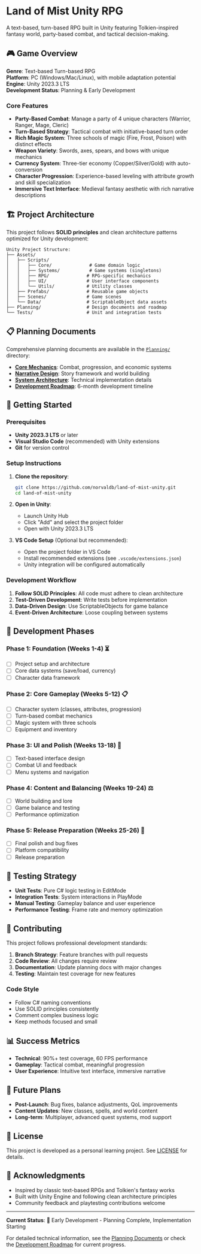 # Land of Mist Unity RPG

A text-based, turn-based RPG built in Unity featuring Tolkien-inspired fantasy world, party-based combat, and tactical decision-making.

## 🎮 Game Overview

**Genre**: Text-based Turn-based RPG  
**Platform**: PC (Windows/Mac/Linux), with mobile adaptation potential  
**Engine**: Unity 2023.3 LTS  
**Development Status**: Planning & Early Development  

### Core Features

- **Party-Based Combat**: Manage a party of 4 unique characters (Warrior, Ranger, Mage, Cleric)
- **Turn-Based Strategy**: Tactical combat with initiative-based turn order
- **Rich Magic System**: Three schools of magic (Fire, Frost, Poison) with distinct effects
- **Weapon Variety**: Swords, axes, spears, and bows with unique mechanics
- **Currency System**: Three-tier economy (Copper/Silver/Gold) with auto-conversion
- **Character Progression**: Experience-based leveling with attribute growth and skill specialization
- **Immersive Text Interface**: Medieval fantasy aesthetic with rich narrative descriptions

## 🏗️ Project Architecture

This project follows **SOLID principles** and clean architecture patterns optimized for Unity development:

```text
Unity Project Structure:
├── Assets/
│   ├── Scripts/
│   │   ├── Core/              # Game domain logic
│   │   ├── Systems/           # Game systems (singletons)
│   │   ├── RPG/              # RPG-specific mechanics
│   │   ├── UI/               # User interface components
│   │   └── Utils/            # Utility classes
│   ├── Prefabs/              # Reusable game objects
│   ├── Scenes/               # Game scenes
│   └── Data/                 # ScriptableObject data assets
├── Planning/                 # Design documents and roadmap
└── Tests/                    # Unit and integration tests
```

## 📋 Planning Documents

Comprehensive planning documents are available in the [`Planning/`](Planning/) directory:

- **[Core Mechanics](Planning/GameDesign/core-mechanics.md)**: Combat, progression, and economic systems
- **[Narrative Design](Planning/GameDesign/narrative-design.md)**: Story framework and world building
- **[System Architecture](Planning/Technical/system-architecture.md)**: Technical implementation details
- **[Development Roadmap](Planning/Production/development-roadmap.md)**: 6-month development timeline

## 🚀 Getting Started

### Prerequisites

- **Unity 2023.3 LTS** or later
- **Visual Studio Code** (recommended) with Unity extensions
- **Git** for version control

### Setup Instructions

1. **Clone the repository**:

   ```bash
   git clone https://github.com/norvaldb/land-of-mist-unity.git
   cd land-of-mist-unity
   ```

2. **Open in Unity**:
   - Launch Unity Hub
   - Click "Add" and select the project folder
   - Open with Unity 2023.3 LTS

3. **VS Code Setup** (Optional but recommended):
   - Open the project folder in VS Code
   - Install recommended extensions (see `.vscode/extensions.json`)
   - Unity integration will be configured automatically

### Development Workflow

1. **Follow SOLID Principles**: All code must adhere to clean architecture
2. **Test-Driven Development**: Write tests before implementation
3. **Data-Driven Design**: Use ScriptableObjects for game balance
4. **Event-Driven Architecture**: Loose coupling between systems

## 🎯 Development Phases

### Phase 1: Foundation (Weeks 1-4) ⏳
- [ ] Project setup and architecture
- [ ] Core data systems (save/load, currency)
- [ ] Character data framework

### Phase 2: Core Gameplay (Weeks 5-12) 📋
- [ ] Character system (classes, attributes, progression)
- [ ] Turn-based combat mechanics
- [ ] Magic system with three schools
- [ ] Equipment and inventory

### Phase 3: UI and Polish (Weeks 13-18) 🎨
- [ ] Text-based interface design
- [ ] Combat UI and feedback
- [ ] Menu systems and navigation

### Phase 4: Content and Balancing (Weeks 19-24) ⚖️
- [ ] World building and lore
- [ ] Game balance and testing
- [ ] Performance optimization

### Phase 5: Release Preparation (Weeks 25-26) 🚢
- [ ] Final polish and bug fixes
- [ ] Platform compatibility
- [ ] Release preparation

## 🧪 Testing Strategy

- **Unit Tests**: Pure C# logic testing in EditMode
- **Integration Tests**: System interactions in PlayMode  
- **Manual Testing**: Gameplay balance and user experience
- **Performance Testing**: Frame rate and memory optimization

## 🤝 Contributing

This project follows professional development standards:

1. **Branch Strategy**: Feature branches with pull requests
2. **Code Review**: All changes require review
3. **Documentation**: Update planning docs with major changes
4. **Testing**: Maintain test coverage for new features

### Code Style

- Follow C# naming conventions
- Use SOLID principles consistently
- Comment complex business logic
- Keep methods focused and small

## 📊 Success Metrics

- **Technical**: 90%+ test coverage, 60 FPS performance
- **Gameplay**: Tactical combat, meaningful progression
- **User Experience**: Intuitive text interface, immersive narrative

## 🔮 Future Plans

- **Post-Launch**: Bug fixes, balance adjustments, QoL improvements
- **Content Updates**: New classes, spells, and world content
- **Long-term**: Multiplayer, advanced quest systems, mod support

## 📄 License

This project is developed as a personal learning project. See [LICENSE](LICENSE) for details.

## 🙏 Acknowledgments

- Inspired by classic text-based RPGs and Tolkien's fantasy works
- Built with Unity Engine and following clean architecture principles
- Community feedback and playtesting contributions welcome

---

**Current Status**: 🔧 Early Development - Planning Complete, Implementation Starting

For detailed technical information, see the [Planning Documents](Planning/) or check the [Development Roadmap](Planning/Production/development-roadmap.md) for current progress.

